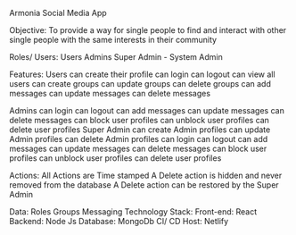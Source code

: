 Armonia Social Media App

Objective:
To provide a way for single people to find and interact with other single people with the same interests in their community

Roles/ Users:
Users
Admins
Super Admin - System Admin

Features:
Users
can create their profile
can login
can logout
can view all users
can create groups
can update groups
can delete groups
can add messages
can update messages
can delete messages

Admins
can login
can logout
can add messages
can update messages
can delete messages
can block user profiles
can unblock user profiles
can delete user profiles
Super Admin
can create Admin profiles
can update Admin profiles
can delete Admin profiles
can login
can logout
can add messages
can update messages
can delete messages
can block user profiles
can unblock user profiles
can delete user profiles

Actions:
All Actions are Time stamped
A Delete action is hidden and never removed from the database
A Delete action can be restored by the Super Admin

Data:
Roles
Groups
Messaging
Technology Stack:
Front-end: React
Backend: Node Js
Database: MongoDb
CI/ CD Host: Netlify
